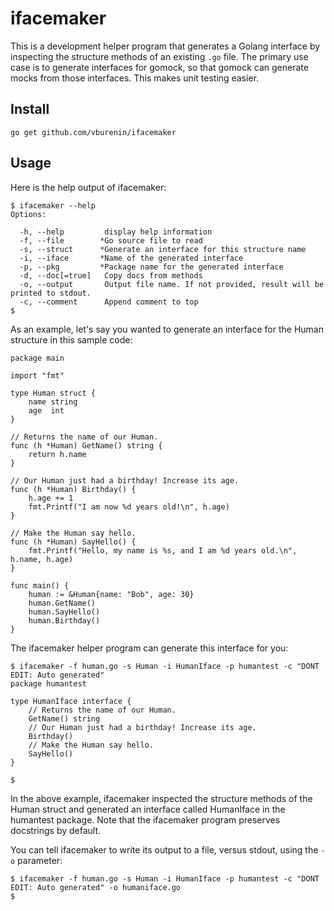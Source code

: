 # ifacemaker

This is a development helper program that generates a Golang interface by inspecting
the structure methods of an existing `.go` file. The primary use case is to generate
interfaces for gomock, so that gomock can generate mocks from those interfaces. This
makes unit testing easier.

## Install

```
go get github.com/vburenin/ifacemaker
```

## Usage
Here is the help output of ifacemaker:

```
$ ifacemaker --help
Options:

  -h, --help         display help information
  -f, --file        *Go source file to read
  -s, --struct      *Generate an interface for this structure name
  -i, --iface       *Name of the generated interface
  -p, --pkg         *Package name for the generated interface
  -d, --doc[=true]   Copy docs from methods
  -o, --output       Output file name. If not provided, result will be printed to stdout.
  -c, --comment      Append comment to top  
$
```

As an example, let's say you wanted to generate an interface for the Human structure
in this sample code:

```
package main

import "fmt"

type Human struct {
	name string
	age  int
}

// Returns the name of our Human.
func (h *Human) GetName() string {
	return h.name
}

// Our Human just had a birthday! Increase its age.
func (h *Human) Birthday() {
	h.age += 1
	fmt.Printf("I am now %d years old!\n", h.age)
}

// Make the Human say hello.
func (h *Human) SayHello() {
	fmt.Printf("Hello, my name is %s, and I am %d years old.\n", h.name, h.age)
}

func main() {
	human := &Human{name: "Bob", age: 30}
	human.GetName()
	human.SayHello()
	human.Birthday()
}
```

The ifacemaker helper program can generate this interface for you:

```
$ ifacemaker -f human.go -s Human -i HumanIface -p humantest -c "DONT EDIT: Auto generated"
package humantest

type HumanIface interface {
	// Returns the name of our Human.
	GetName() string
	// Our Human just had a birthday! Increase its age.
	Birthday()
	// Make the Human say hello.
	SayHello()
}

$
```

In the above example, ifacemaker inspected the structure methods of the Human struct
and generated an interface called HumanIface in the humantest package. Note that the
ifacemaker program preserves docstrings by default.

You can tell ifacemaker to write its output to a file, versus stdout, using the `-o`
parameter:

```
$ ifacemaker -f human.go -s Human -i HumanIface -p humantest -c "DONT EDIT: Auto generated" -o humaniface.go
$
```
